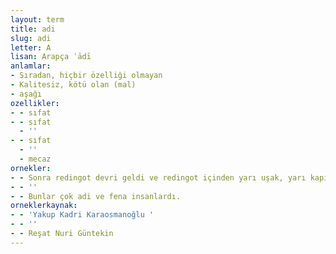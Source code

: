 ```yaml
---
layout: term
title: adi
slug: adi
letter: A
lisan: Arapça ʿādī
anlamlar:
- Sıradan, hiçbir özelliği olmayan
- Kalitesiz, kötü olan (mal)
- aşağı
ozellikler:
- - sıfat
- - sıfat
  - ''
- - sıfat
  - ''
  - mecaz
ornekler:
- - Sonra redingot devri geldi ve redingot içinden yarı uşak, yarı kapı kulu, riyakâr, adi bir nesil türedi.
- - ''
- - Bunlar çok adi ve fena insanlardı.
orneklerkaynak:
- - 'Yakup Kadri Karaosmanoğlu '
- - ''
- - Reşat Nuri Güntekin
---
```

